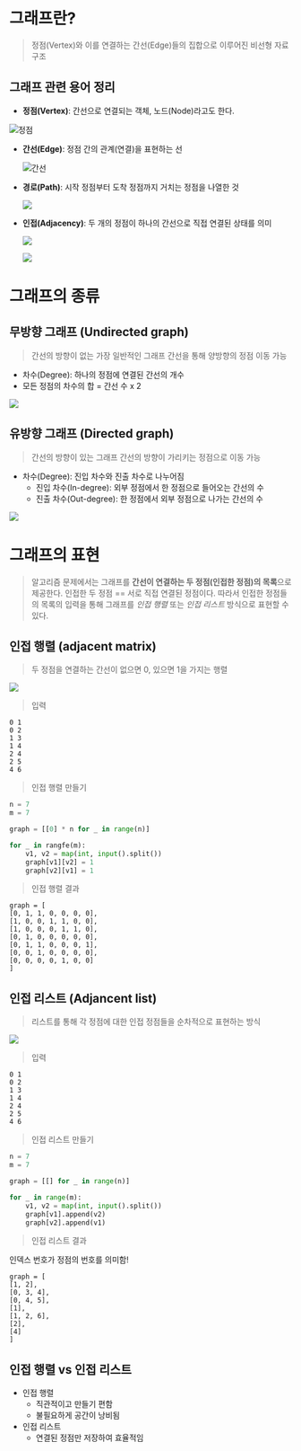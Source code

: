 # 그래프란?
> 정점(Vertex)와 이를 연결하는 간선(Edge)들의 집합으로 이루어진 비선형 자료구조

## 그래프 관련 용어 정리
- **정점(Vertex)**: 간선으로 연결되는 객체, 노드(Node)라고도 한다.

![정점](알고리즘4_그래프.assets/정점.png)

- **간선(Edge)**: 정점 간의 관계(연결)을 표현하는 선

  ![간선](알고리즘4_그래프.assets/간선.png)


- **경로(Path)**: 시작 정점부터 도착 정점까지 거치는 정점을 나열한 것

  ![](알고리즘4_그래프.assets/경로.png)


- **인접(Adjacency)**: 두 개의 정점이 하나의 간선으로 직접 연결된 상태를 의미

    ![](알고리즘4_그래프.assets/인접O.png)

    ![](알고리즘4_그래프.assets/인접X.png)


# 그래프의 종류
## 무방향 그래프 (Undirected graph)
> 간선의 방향이 없는 가장 일반적인 그래프
> 간선을 통해 양방향의 정점 이동 가능

- 차수(Degree): 하나의 정점에 연결된 간선의 개수
- 모든 정점의 차수의 합 = 간선 수 x 2

![](알고리즘4_그래프.assets/무방향그래프.png)

## 유방향 그래프 (Directed graph)
> 간선의 방향이 있는 그래프
> 간선의 방향이 가리키는 정점으로 이동 가능

- 차수(Degree): 진입 차수와 진출 차수로 나누어짐
    - 진입 차수(In-degree): 외부 정점에서 한 정점으로 들어오는 간선의 수
    - 진출 차수(Out-degree): 한 정점에서 외부 정점으로 나가는 간선의 수

![](알고리즘4_그래프.assets/유방향그래프.png)

# 그래프의 표현
> 알고리즘 문제에서는 그래프를 **간선이 연결하는 두 정점(인접한 정점)의 목록**으로 제공한다.
> 인접한 두 정점 == 서로 직접 연결된 정점이다.
> 따라서 인접한 정점들의 목록의 입력을 통해 그래프를 *인접 행렬* 또는 *인접 리스트* 방식으로 표현할 수 있다.



## 인접 행렬 (adjacent matrix)
> 두 정점을 연결하는 간선이 없으면 0, 있으면 1을 가지는 행렬

![](알고리즘4_그래프.assets/인접행렬.png)

> 입력

```
0 1
0 2
1 3
1 4
2 4
2 5
4 6
```



> 인접 행렬 만들기

```python
n = 7
m = 7

graph = [[0] * n for _ in range(n)]

for _ in rangfe(m):
    v1, v2 = map(int, input().split())
    graph[v1][v2] = 1
    graph[v2][v1] = 1
```



> 인접 행렬 결과

```
graph = [
[0, 1, 1, 0, 0, 0, 0],
[1, 0, 0, 1, 1, 0, 0],
[1, 0, 0, 0, 1, 1, 0],
[0, 1, 0, 0, 0, 0, 0],
[0, 1, 1, 0, 0, 0, 1],
[0, 0, 1, 0, 0, 0, 0],
[0, 0, 0, 0, 1, 0, 0]
]
```



## 인접 리스트 (Adjancent list)

> 리스트를 통해 각 정점에 대한 인접 정점들을 순차적으로 표현하는 방식

![](알고리즘4_그래프.assets/인접리스트.png)

> 입력

```
0 1
0 2
1 3
1 4
2 4
2 5
4 6
```



> 인접 리스트 만들기

```python
n = 7
m = 7

graph = [[] for _ in range(n)]

for _ in range(m):
    v1, v2 = map(int, input().split())
    graph[v1].append(v2)
    graph[v2].append(v1)
```



> 인접 리스트 결과

인덱스 번호가 정점의 번호를 의미함!

```
graph = [
[1, 2],
[0, 3, 4],
[0, 4, 5],
[1],
[1, 2, 6],
[2],
[4]
]
```



## 인접 행렬 vs 인접 리스트

- 인접 행렬
  - 직관적이고 만들기 편함
  - 불필요하게 공간이 낭비됨
- 인접 리스트
  - 연결된 정점만 저장하여 효율적임